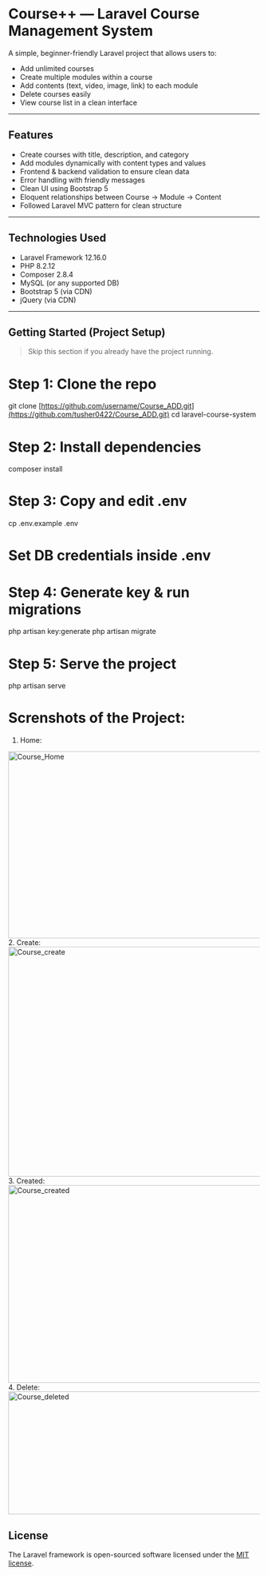 # Course++ — Laravel Course Management System

A simple, beginner-friendly Laravel project that allows users to:
- Add unlimited courses
- Create multiple modules within a course
- Add contents (text, video, image, link) to each module
- Delete courses easily
- View course list in a clean interface

---

## Features

- Create courses with title, description, and category
- Add modules dynamically with content types and values
- Frontend & backend validation to ensure clean data
- Error handling with friendly messages
- Clean UI using Bootstrap 5
- Eloquent relationships between Course → Module → Content
- Followed Laravel MVC pattern for clean structure

---

## Technologies Used

- Laravel Framework 12.16.0
- PHP 8.2.12
- Composer 2.8.4
- MySQL (or any supported DB)
- Bootstrap 5 (via CDN)
- jQuery (via CDN)

---

## Getting Started (Project Setup)

> Skip this section if you already have the project running.


# Step 1: Clone the repo
git clone [https://github.com/username/Course_ADD.git](https://github.com/tusher0422/Course_ADD.git)
cd laravel-course-system

# Step 2: Install dependencies
composer install

# Step 3: Copy and edit .env
cp .env.example .env
# Set DB credentials inside .env

# Step 4: Generate key & run migrations
php artisan key:generate
php artisan migrate

# Step 5: Serve the project
php artisan serve


# Screnshots of the Project:
1. Home:
<img width="941" height="374" alt="Course_Home" src="https://github.com/user-attachments/assets/b99ef16f-caae-4ab3-85bd-3ff5925a877e" />
2. Create:
<img width="914" height="460" alt="Course_create" src="https://github.com/user-attachments/assets/81748605-d664-49c4-a93b-e36f58095362" />
3. Created:
<img width="949" height="396" alt="Course_created" src="https://github.com/user-attachments/assets/2745105a-d6a5-473a-86e8-83775cb0fec5" />
4. Delete:
<img width="881" height="246" alt="Course_deleted" src="https://github.com/user-attachments/assets/2b9dad22-f199-4459-9bd0-5bbcef17be1b" />






## License

The Laravel framework is open-sourced software licensed under the [MIT license](https://opensource.org/licenses/MIT).
